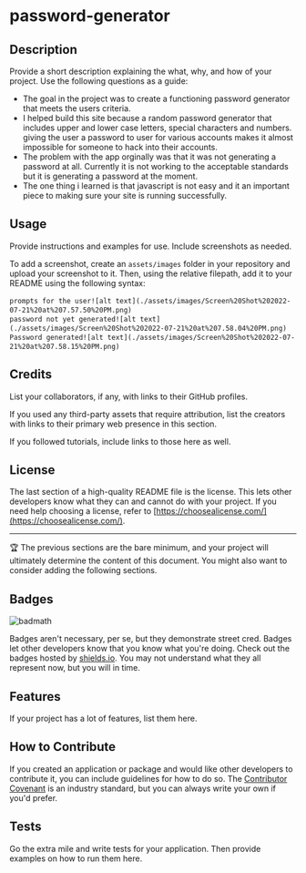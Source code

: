 # password-generator

## Description

Provide a short description explaining the what, why, and how of your project. Use the following questions as a guide:

- The goal in the project was to create a functioning password generator that meets the users criteria.
- I helped build this site because a random password generator that includes upper and lower case letters, special characters and numbers. giving the user a password to user for various accounts makes it almost impossible for someone to hack into their accounts.
- The problem with the app orginally was that it was not generating a password at all. Currently it is not working to the acceptable standards but it is generating a password at the moment.
- The one thing i learned is that javascript is not easy and it an important piece to making sure your site is running successfully.


## Usage

Provide instructions and examples for use. Include screenshots as needed.

To add a screenshot, create an `assets/images` folder in your repository and upload your screenshot to it. Then, using the relative filepath, add it to your README using the following syntax:


    prompts for the user![alt text](./assets/images/Screen%20Shot%202022-07-21%20at%207.57.50%20PM.png)
    password not yet generated![alt text](./assets/images/Screen%20Shot%202022-07-21%20at%207.58.04%20PM.png)
    Password generated![alt text](./assets/images/Screen%20Shot%202022-07-21%20at%207.58.15%20PM.png)
    

## Credits

List your collaborators, if any, with links to their GitHub profiles.

If you used any third-party assets that require attribution, list the creators with links to their primary web presence in this section.

If you followed tutorials, include links to those here as well.

## License

The last section of a high-quality README file is the license. This lets other developers know what they can and cannot do with your project. If you need help choosing a license, refer to [https://choosealicense.com/](https://choosealicense.com/).

---

🏆 The previous sections are the bare minimum, and your project will ultimately determine the content of this document. You might also want to consider adding the following sections.

## Badges

![badmath](https://img.shields.io/github/languages/top/lernantino/badmath)

Badges aren't necessary, per se, but they demonstrate street cred. Badges let other developers know that you know what you're doing. Check out the badges hosted by [shields.io](https://shields.io/). You may not understand what they all represent now, but you will in time.

## Features

If your project has a lot of features, list them here.

## How to Contribute

If you created an application or package and would like other developers to contribute it, you can include guidelines for how to do so. The [Contributor Covenant](https://www.contributor-covenant.org/) is an industry standard, but you can always write your own if you'd prefer.

## Tests

Go the extra mile and write tests for your application. Then provide examples on how to run them here.